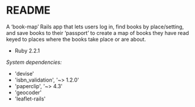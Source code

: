 # README

A ‘book-map’ Rails app that lets users log in, find books by place/setting, and save books to their ‘passport’ to create a map of books they have read keyed to places where the books take place or are about. 

* Ruby 2.2.1

_System dependencies:_ 
  * 'devise'
  * 'isbn_validation', '~> 1.2.0'
  * 'paperclip', '~> 4.3'
  * 'geocoder'
  * 'leaflet-rails'

